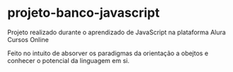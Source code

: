 # projeto-banco-javascript
Projeto realizado durante o aprendizado de JavaScript na plataforma Alura Cursos Online

Feito no intuito de absorver os paradigmas da orientação a obejtos e conhecer o potencial da linguagem em si.
